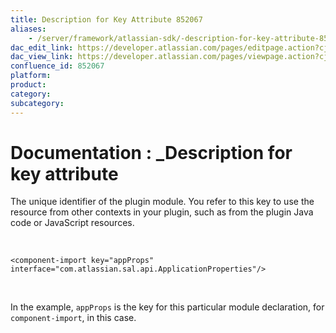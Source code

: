 ```yaml
---
title: Description for Key Attribute 852067
aliases:
    - /server/framework/atlassian-sdk/-description-for-key-attribute-852067.html
dac_edit_link: https://developer.atlassian.com/pages/editpage.action?cjm=wozere&pageId=852067
dac_view_link: https://developer.atlassian.com/pages/viewpage.action?cjm=wozere&pageId=852067
confluence_id: 852067
platform:
product:
category:
subcategory:
---
```

# Documentation : \_Description for key attribute

The unique identifier of the plugin module. You refer to this key to use the resource from other contexts in your plugin, such as from the plugin Java code or JavaScript resources.

 

    <component-import key="appProps" interface="com.atlassian.sal.api.ApplicationProperties"/>

 

In the example, `appProps` is the key for this particular module declaration, for `component-import`, in this case.





















































































































































































































































